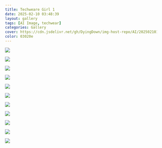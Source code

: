 ```yaml
---
title: Techweare Girl 1
date: 2025-02-10 03:48:39
layout: gallery
tags: [AI Image, techwear]
categories: Gallery
cover: https://cdn.jsdelivr.net/gh/DyingDown/img-host-repo/AI/202502101253720.png
color: 03020e
---
```


![](https://cdn.jsdelivr.net/gh/DyingDown/img-host-repo/AI/202502101253720.png)

![](https://cdn.jsdelivr.net/gh/DyingDown/img-host-repo/AI/202502101257608.png)

![](https://cdn.jsdelivr.net/gh/DyingDown/img-host-repo/AI/202502101257131.png)

![](https://cdn.jsdelivr.net/gh/DyingDown/img-host-repo/AI/202502101258665.png)

![](https://cdn.jsdelivr.net/gh/DyingDown/img-host-repo/AI/202502101259903.png)

![](https://cdn.jsdelivr.net/gh/DyingDown/img-host-repo/AI/202502101259279.png)

![](https://cdn.jsdelivr.net/gh/DyingDown/img-host-repo/AI/202502101259187.png)

![](https://cdn.jsdelivr.net/gh/DyingDown/img-host-repo/AI/202502101300640.png)

![](https://cdn.jsdelivr.net/gh/DyingDown/img-host-repo/AI/202502101300594.png)

![](https://cdn.jsdelivr.net/gh/DyingDown/img-host-repo/AI/202502101300050.png)

![](https://cdn.jsdelivr.net/gh/DyingDown/img-host-repo/AI/202502101300852.png)